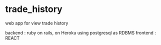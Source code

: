 # trade_history
web app for view trade history

backend : ruby on rails, on Heroku using postgresql as RDBMS
frontend : REACT
